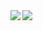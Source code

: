 <a href="https://github.com/shezan7539">
  <img align="left" src="https://github-readme-stats.vercel.app/api?username=shezan7539&include_all_commits=true&show_icons=true" />
</a>
<a href="https://github.com/shezan7539">
  <img align="left" src="https://github-readme-stats.vercel.app/api/top-langs/?username=shezan7539" />
</a>
